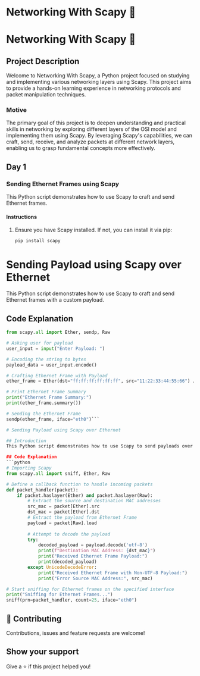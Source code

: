 # Networking With Scapy 👋

# Networking With Scapy 👋

## Project Description
Welcome to Networking With Scapy, a Python project focused on studying and implementing various networking layers using Scapy. This project aims to provide a hands-on learning experience in networking protocols and packet manipulation techniques.

### Motive
The primary goal of this project is to deepen understanding and practical skills in networking by exploring different layers of the OSI model and implementing them using Scapy. By leveraging Scapy's capabilities, we can craft, send, receive, and analyze packets at different network layers, enabling us to grasp fundamental concepts more effectively.

## Day 1
### Sending Ethernet Frames using Scapy
This Python script demonstrates how to use Scapy to craft and send Ethernet frames.

#### Instructions
1. Ensure you have Scapy installed. If not, you can install it via pip:

    ```
    pip install scapy
    ```

# Sending Payload using Scapy over Ethernet

This Python script demonstrates how to use Scapy to craft and send Ethernet frames with a custom payload.

## Code Explanation

```python
from scapy.all import Ether, sendp, Raw

# Asking user for payload
user_input = input("Enter Payload: ")

# Encoding the string to bytes
payload_data = user_input.encode()

# Crafting Ethernet Frame with Payload
ether_frame = Ether(dst="ff:ff:ff:ff:ff:ff", src="11:22:33:44:55:66") / Raw(load=payload_data)

# Print Ethernet Frame Summary
print("Ethernet Frame Summary:")
print(ether_frame.summary())

# Sending the Ethernet Frame
sendp(ether_frame, iface="eth0")```

# Sending Payload using Scapy over Ethernet

## Introduction
This Python script demonstrates how to use Scapy to send payloads over Ethernet frames. The script utilizes Scapy's packet crafting capabilities to construct Ethernet frames with custom payloads and sends them over the network interface specified.

## Code Explanation
```python
# Importing Scapy
from scapy.all import sniff, Ether, Raw

# Define a callback function to handle incoming packets
def packet_handler(packet):
    if packet.haslayer(Ether) and packet.haslayer(Raw):
        # Extract the source and destination MAC addresses
        src_mac = packet[Ether].src
        dst_mac = packet[Ether].dst
        # Extract the payload from Ethernet Frame
        payload = packet[Raw].load
        
        # Attempt to decode the payload
        try:
            decoded_payload = payload.decode('utf-8')
            print(f"Destination MAC Address: {dst_mac}")
            print("Received Ethernet Frame Payload:")
            print(decoded_payload)
        except UnicodeDecodeError:
            print("Received Ethernet Frame with Non-UTF-8 Payload:")
            print("Error Source MAC Address:", src_mac)

# Start sniffing for Ethernet frames on the specified interface
print("Sniffing for Ethernet Frames...")
sniff(prn=packet_handler, count=25, iface="eth0")
```
## 🤝 Contributing

Contributions, issues and feature requests are welcome!


## Show your support

Give a ⭐️ if this project helped you!
